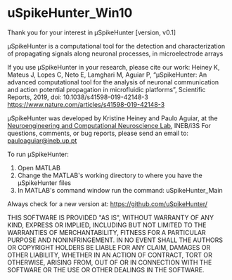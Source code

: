 # uSpikeHunter_Win10
Thank you for your interest in μSpikeHunter [version, v0.1]

μSpikeHunter is a computational tool for the detection and characterization of propagating signals along neuronal processes, in microelectrode arrays

If you use μSpikeHunter in your research, please cite our work:
Heiney K, Mateus J, Lopes C, Neto E, Lamghari M, Aguiar P, “µSpikeHunter: An advanced computational tool for the analysis of neuronal communication and action potential propagation in microfluidic platforms”, Scientific Reports, 2019, doi: 10.1038/s41598-019-42148-3
https://www.nature.com/articles/s41598-019-42148-3

μSpikeHunter was developed by Kristine Heiney and Paulo Aguiar, at the <a href="https://www.i3s.up.pt/content/research-group-detail?x=125">Neuroengineering and Computational Neuroscience Lab</a>, INEB/i3S
For questions, comments, or bug reports, please send an email to: pauloaguiar@ineb.up.pt

To run μSpikeHunter:
1.	Open MATLAB
2.	Change the MATLAB's working directory to where you have the μSpikeHunter files
3.	In MATLAB's command window run the command: uSpikeHunter_Main

Always check for a new version at: https://github.com/uSpikeHunter/

THIS SOFTWARE IS PROVIDED "AS IS", WITHOUT WARRANTY OF ANY KIND, EXPRESS OR IMPLIED, INCLUDING BUT NOT LIMITED TO THE WARRANTIES OF MERCHANTABILITY, FITNESS FOR A PARTICULAR PURPOSE AND NONINFRINGEMENT. IN NO EVENT SHALL THE AUTHORS OR COPYRIGHT HOLDERS BE LIABLE FOR ANY CLAIM, DAMAGES OR OTHER LIABILITY, WHETHER IN AN ACTION OF CONTRACT, TORT OR OTHERWISE, ARISING FROM, OUT OF OR IN CONNECTION WITH THE SOFTWARE OR THE USE OR OTHER DEALINGS IN THE SOFTWARE.
